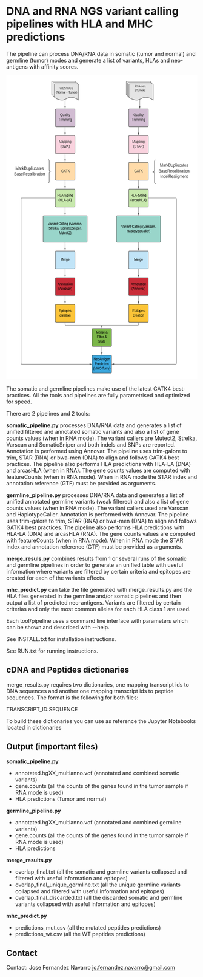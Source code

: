 # DNA and RNA NGS variant calling pipelines with HLA and MHC predictions
The pipeline can process DNA/RNA data in somatic (tumor and normal) and germline (tumor) modes
and generate a list of variants, HLAs and neo-antigens with affinity scores. 

<p align="center">
<img src="diagram.png" height="800">
</p>


The somatic and germline pipelines make use of the latest GATK4 best-practices.
All the tools and pipelines are fully parametrised and optimized for speed. 

There are 2 pipelines and 2 tools:

**somatic_pipeline.py** processes DNA/RNA data and generates a list of unified
filtered and annotated somatic variants and also a list of gene counts values (when in RNA mode). 
The variant callers are Mutect2, Strelka, Varscan and SomaticSniper and both indels and SNPs are
reported. Annotation is performed using Annovar. 
The pipeline uses trim-galore to trim, STAR (RNA) or bwa-men (DNA) to align and follows GATK4 best practices. 
The pipeline also performs HLA predictions with HLA-LA (DNA) and arcasHLA (when in RNA).
The gene counts values are computed with featureCounts (when in RNA mode).
When in RNA mode the STAR index and annotation reference (GTF) must be provided as arguments.

**germline_pipeline.py** processes DNA/RNA data and generates a list of unified
annotated germline variants (weak filtered) and also a list of gene counts values (when in RNA mode). 
The variant callers used are Varscan and HaplotypeCaller. Annotation is performed with Annovar.
The pipeline uses trim-galore to trim, STAR (RNA) or bwa-men (DNA) to align and follows GATK4 best practices. 
The pipeline also performs HLA predictions with HLA-LA (DNA) and arcasHLA (RNA).
The gene counts values are computed with featureCounts (when in RNA mode).
When in RNA mode the STAR index and annotation reference (GTF) must be provided as arguments.

**merge_resuls.py** combines results from 1 or several runs of the somatic and germline
pipelines in order to generate an unified table with useful information where
variants are filtered by certain criteria and epitopes are created for each of the variants
effects. 

**mhc_predict.py** can take the file generated with merge_results.py and the HLA files
generated in the germline and/or somatic pipelines and then output a list of predicted neo-antigens.
Variants are filtered by certain criterias and only the most common alleles for each HLA class 1
are used. 

Each tool/pipeline uses a command line interface with parameters which
can be shown and described with --help.

See INSTALL.txt for installation instructions. 

See RUN.txt for running instructions.

## cDNA and Peptides dictionaries
merge_results.py requires two dictionaries, one mapping transcript ids to DNA sequences and another
one mapping transcript ids to peptide sequences. The format is the following for both files:

TRANSCRIPT_ID:SEQUENCE 

To build these dictionaries you can use as reference the Jupyter Notebooks located in dictionaries

## Output (important files)

**somatic_pipeline.py** 
- annotated.hgXX_multianno.vcf (annotated and combined somatic variants)
- gene.counts (all the counts of the genes found in the tumor sample if RNA mode is used)
- HLA predictions (Tumor and normal)

**germline_pipeline.py** 
- annotated.hgXX_multianno.vcf (annotated and combined germline variants)
- gene.counts (all the counts of the genes found in the tumor sample if RNA mode is used)
- HLA predictions

**merge_results.py** 
- overlap_final.txt (all the somatic and germline variants collapsed and filtered with useful information and epitopes)
- overlap_final_unique_germline.txt (all the unique germline variants collapsed and filtered with useful information and epitopes)
- overlap_final_discarded.txt (all the discarded somatic and germline variants collapsed with useful information and epitopes)

**mhc_predict.py** 
- predictions_mut.csv (all the mutated peptides predictions)
- predictions_wt.csv (all the WT peptides predictions)

## Contact
Contact: Jose Fernandez Navarro <jc.fernandez.navarro@gmail.com>


